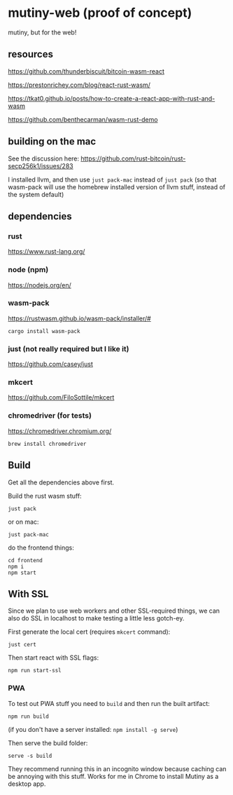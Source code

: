 # mutiny-web (proof of concept)

mutiny, but for the web!

## resources

https://github.com/thunderbiscuit/bitcoin-wasm-react

https://prestonrichey.com/blog/react-rust-wasm/

https://tkat0.github.io/posts/how-to-create-a-react-app-with-rust-and-wasm

https://github.com/benthecarman/wasm-rust-demo

## building on the mac

See the discussion here:
https://github.com/rust-bitcoin/rust-secp256k1/issues/283

I installed llvm, and then use `just pack-mac` instead of `just pack` (so that wasm-pack will use the homebrew installed version of llvm stuff, instead of the system default)

## dependencies

### rust

https://www.rust-lang.org/

### node (npm)

https://nodejs.org/en/

### wasm-pack

https://rustwasm.github.io/wasm-pack/installer/#

```
cargo install wasm-pack
```

### just (not really required but I like it)

https://github.com/casey/just

### mkcert

https://github.com/FiloSottile/mkcert

### chromedriver (for tests)

https://chromedriver.chromium.org/

```
brew install chromedriver
```

## Build

Get all the dependencies above first.

Build the rust wasm stuff:

```
just pack
```

or on mac:

```
just pack-mac
```

do the frontend things:

```
cd frontend
npm i
npm start
```

## With SSL

Since we plan to use web workers and other SSL-required things, we can also do SSL in localhost to make testing a little less gotch-ey.

First generate the local cert (requires `mkcert` command):

```
just cert
```

Then start react with SSL flags:

```
npm run start-ssl
```

### PWA

To test out PWA stuff you need to `build` and then run the built artifact:

```
npm run build
```

(if you don't have a server installed: `npm install -g serve`)

Then serve the build folder:

```
serve -s build
```

They recommend running this in an incognito window because caching can be annoying with this stuff. Works for me in Chrome to install Mutiny as a desktop app.
